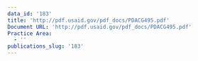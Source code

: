 ```yaml
---
data_id: '183'
title: 'http://pdf.usaid.gov/pdf_docs/PDACG495.pdf'
Document URL: 'http://pdf.usaid.gov/pdf_docs/PDACG495.pdf'
Practice Area:
  - ''
publications_slug: '183'
---
```

